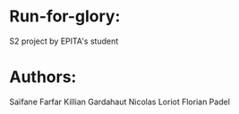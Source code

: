# Run-for-glory:
S2 project by EPITA's student

# Authors:
Saïfane Farfar
Killian Gardahaut
Nicolas Loriot
Florian Padel
